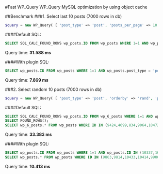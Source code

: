 #Fast WP_Query
WP_Query MySQL optimization by using object cache

##Benchmark
###1. Select last 10 posts (7000 rows in db)   
```php
$query = new WP_Query( [ 'post_type' => 'post', 'posts_per_page' => 10 ] );
```
####Default
SQL:   
```sql
SELECT SQL_CALC_FOUND_ROWS wp_posts.ID FROM wp_posts WHERE 1=1 AND wp_posts.post_type = 'post' AND (wp_posts.post_status = 'publish') ORDER BY wp_posts.post_date DESC LIMIT 0, 10;
``` 
Query time: **31.588 ms**

####With plugin
SQL:   
```sql
SELECT wp_posts.ID FROM wp_posts WHERE 1=1 AND wp_posts.post_type = 'post' AND (wp_posts.post_status = 'publish') ORDER BY wp_posts.post_date DESC LIMIT 0, 10;
```  
Query time: **7.869 ms**

###2. Select random 10 posts (7000 rows in db)   
```php
$query = new WP_Query( [ 'post_type' => 'post', 'orderby' => 'rand', 'posts_per_page' => 10 ] );
```
####Default
SQL:   
```sql
SELECT SQL_CALC_FOUND_ROWS wp_posts.ID FROM wp_6_posts WHERE 1=1 AND wp_posts.post_type = 'post' AND (wp_posts.post_status = 'publish') ORDER BY RAND() LIMIT 0, 10;
SELECT FOUND_ROWS();
SELECT wp_6_posts.* FROM wp_posts WHERE ID IN (9424,4699,834,9064,10472,284,9078,8091,2062);
```
Query time: **33.383 ms**

####With plugin
SQL:   
```sql
SELECT wp_posts.ID FROM wp_posts WHERE 1=1 AND wp_posts.ID IN (10337,10336,9863,9814,10433,10414,9906,9989,9664,9599) AND wp_posts.post_type = 'post' AND (wp_posts.post_status = 'publish') ORDER BY FIELD( wp_posts.ID, 10337,10336,9863,9814,10433,10414,9906,9989,9664,9599 ) LIMIT 0, 10;
SELECT wp_posts.* FROM wp_posts WHERE ID IN (9863,9814,10433,10414,9906,9989,9664,9599);
```
Query time: **10.413 ms**
